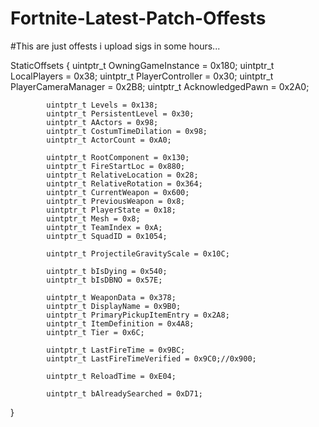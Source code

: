 # Fortnite-Latest-Patch-Offests

#This are just offests i upload sigs in some hours...

StaticOffsets {
			uintptr_t OwningGameInstance = 0x180;
			uintptr_t LocalPlayers = 0x38;
			uintptr_t PlayerController = 0x30;
			uintptr_t PlayerCameraManager = 0x2B8;
			uintptr_t AcknowledgedPawn = 0x2A0;

			uintptr_t Levels = 0x138;
			uintptr_t PersistentLevel = 0x30;
			uintptr_t AActors = 0x98;
			uintptr_t CostumTimeDilation = 0x98;
			uintptr_t ActorCount = 0xA0;

			uintptr_t RootComponent = 0x130;
			uintptr_t FireStartLoc = 0x880;
			uintptr_t RelativeLocation = 0x28;
			uintptr_t RelativeRotation = 0x364;
			uintptr_t CurrentWeapon = 0x600;
			uintptr_t PreviousWeapon = 0x8;
			uintptr_t PlayerState = 0x18;
			uintptr_t Mesh = 0x8;
			uintptr_t TeamIndex = 0xA;
			uintptr_t SquadID = 0x1054;

			uintptr_t ProjectileGravityScale = 0x10C;

			uintptr_t bIsDying = 0x540;
			uintptr_t bIsDBNO = 0x57E;

			uintptr_t WeaponData = 0x378;
			uintptr_t DisplayName = 0x9B0;
			uintptr_t PrimaryPickupItemEntry = 0x2A8;
			uintptr_t ItemDefinition = 0x4A8;
			uintptr_t Tier = 0x6C;

			uintptr_t LastFireTime = 0x9BC;
			uintptr_t LastFireTimeVerified = 0x9C0;//0x900;

			uintptr_t ReloadTime = 0xE04;

			uintptr_t bAlreadySearched = 0xD71;
}
